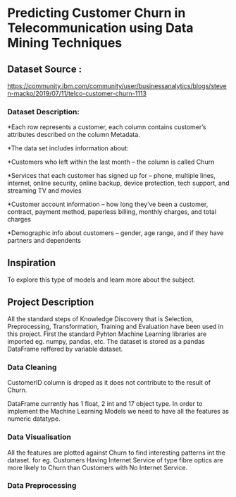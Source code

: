 # Predicting Customer Churn in Telecommunication using Data Mining Techniques

## Dataset Source : 
https://community.ibm.com/community/user/businessanalytics/blogs/steven-macko/2019/07/11/telco-customer-churn-1113

### Dataset Description:
*Each row represents a customer, each column contains customer’s attributes described on the column Metadata.

*The data set includes information about:

*Customers who left within the last month – the column is called Churn

*Services that each customer has signed up for – phone, multiple lines, internet, online security, online backup, device protection, tech support, and streaming TV and movies

*Customer account information – how long they’ve been a customer, contract, payment method, paperless billing, monthly charges, and total charges

*Demographic info about customers – gender, age range, and if they have partners and dependents

## Inspiration
To explore this type of models and learn more about the subject.

## Project Description
All the standard steps of Knowledge Discovery that is Selection, Preprocessing, Transformation, Training and Evaluation have been used in this project.
First the standard Pyhton Machine Learning libraries are imported eg. numpy, pandas, etc.
The dataset is stored as a pandas DataFrame reffered by variable dataset.

### Data Cleaning
CustomerID column is droped as it does not contribute to the result of Churn.

DataFrame currently has 1 float, 2 int and 17 object type. In order to implement the Machine Learning Models we need to have all the features as numeric datatype.

### Data Visualisation
All the features are plotted against Churn to find interesting patterns int the dataset.
for eg. Customers Having Internet Service of type fibre optics are more likely to Churn than Customers with No Internet Service.

### Data Preprocessing

